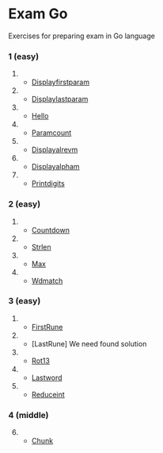 
# Exam Go

Exercises for preparing exam in Go language

### 1 (easy)
1. - [Displayfirstparam](https://github.com/01-edu/public/tree/master/subjects/displayfirstparam)
2. - [Displaylastparam](https://github.com/01-edu/public/tree/master/subjects/displaylastparam)
3. - [Hello](https://github.com/01-edu/public/tree/master/subjects/hello)
4. - [Paramcount](https://github.com/01-edu/public/tree/master/subjects/paramcount)
5. - [Displayalrevm](https://github.com/01-edu/public/tree/master/subjects/displayalrevm)
6. - [Displayalpham](https://github.com/01-edu/public/tree/master/subjects/displayalpham)
7. - [Printdigits](https://github.com/01-edu/public/tree/master/subjects/printdigits)

### 2 (easy)
1. - [Countdown](https://github.com/01-edu/public/tree/master/subjects/countdown)
2. - [Strlen](https://github.com/01-edu/public/tree/master/subjects/strlen)
3. - [Max](https://github.com/01-edu/public/tree/master/subjects/max)
4. - [Wdmatch](https://github.com/01-edu/public/tree/master/subjects/wdmatch)

### 3 (easy)
1. - [FirstRune](https://github.com/01-edu/public/tree/master/subjects/countdown)
2. - [LastRune] We need found solution
3. - [Rot13](https://github.com/01-edu/public/tree/master/subjects/rot13)
4. - [Lastword](https://github.com/01-edu/public/tree/master/subjects/lastword)
5. - [Reduceint](https://github.com/01-edu/public/tree/master/subjects/reduceint)

### 4 (middle)
6. - [Сhunk](https://github.com/01-edu/public/tree/master/subjects/chunk)
